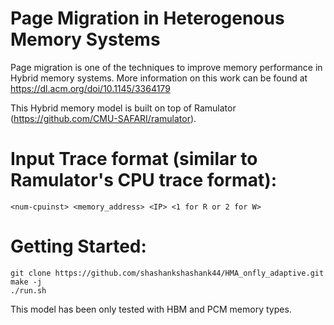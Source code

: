# Page Migration in Heterogenous Memory Systems

Page migration is one of the techniques to improve memory performance in Hybrid memory systems. More information on this work can be found at https://dl.acm.org/doi/10.1145/3364179

This Hybrid memory model is built on top of Ramulator (https://github.com/CMU-SAFARI/ramulator).

# Input Trace format (similar to Ramulator's CPU trace format):

  `<num-cpuinst> <memory_address> <IP> <1 for R or 2 for W>`

# Getting Started:

  `git clone https://github.com/shashankshashank44/HMA_onfly_adaptive.git`\
  `make -j`\
  `./run.sh`

This model has been only tested with HBM and PCM memory types.
